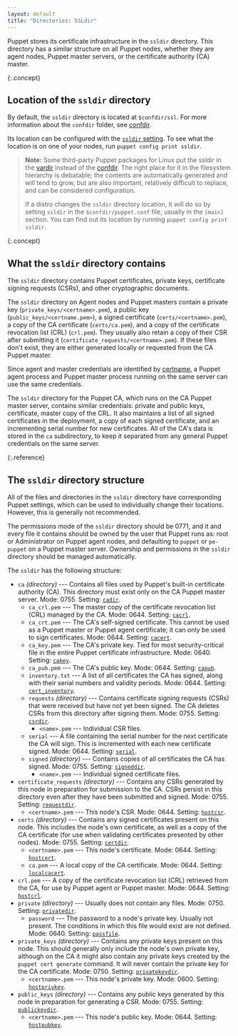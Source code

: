 ```yaml
---
layout: default
title: "Directories: SSLdir"
---
```



[ssldir]: ./configuration.html#ssldir
[cadir]: ./configuration.html#cadir
[cacrl]: ./configuration.html#cacrl
[cacert]: ./configuration.html#cacert
[cakey]: ./configuration.html#cakey
[capub]: ./configuration.html#capub
[cert_inventory]: ./configuration.html#certinventory
[caprivatedir]: ./configuration.html#caprivatedir
[capass]: ./configuration.html#capass
[csrdir]: ./configuration.html#csrdir
[serial]: ./configuration.html#serial
[signeddir]: ./configuration.html#signeddir
[requestdir]: ./configuration.html#requestdir
[hostcsr]: ./configuration.html#hostcsr
[certdir]: ./configuration.html#certdir
[hostcert]: ./configuration.html#hostcert
[localcacert]: ./configuration.html#localcacert
[hostcrl]: ./configuration.html#hostcrl
[privatedir]: ./configuration.html#privatedir
[passfile]: ./configuration.html#passfile
[privatekeydir]: ./configuration.html#privatekeydir
[hostprivkey]: ./configuration.html#hostprivkey
[publickeydir]: ./configuration.html#publickeydir
[hostpubkey]: ./configuration.html#hostpubkey
[vardir]: ./dirs_vardir.html
[confdir]: ./dirs_confdir.html
[certname]: ./configuration.html#certname
[print_settings]: ./config_print.html



Puppet stores its certificate infrastructure in the `ssldir` directory. This directory has a similar structure on all Puppet nodes, whether they are agent nodes, Puppet master servers, or the certificate authority (CA) master.

{:.concept}
## Location of the `ssldir` directory

By default, the `ssldir` directory is located at `$confdir/ssl`. For more information about the `confdir` folder, see [confdir][confdir].

Its location can be configured with the [`ssldir` setting][ssldir]. To see what the location is on one of your nodes, run `puppet config print ssldir`.

> **Note:** Some third-party Puppet packages for Linux put the ssldir in the [vardir][] instead of the [confdir][]. The right place for it in the filesystem hierarchy is debatable; the contents are automatically generated and will tend to grow, but are also important, relatively difficult to replace, and can be considered configuration.
>
> If a distro changes the `ssldir` directory location, it will do so by setting `ssldir` in the `$confdir/puppet.conf` file, usually in the `[main]` section. You can find out its location by running `puppet config print ssldir`.

{:.concept}
## What the `ssldir` directory contains

The `ssldir` directory contains Puppet certificates, private keys, certificate signing requests (CSRs), and other cryptographic documents.

The `ssldir` directory on Agent nodes and Puppet masters contain a private key (`private_keys/<certname>.pem`), a public key (`public_keys/<certname.pem>`), a signed certificate (`certs/<certname>.pem`), a copy of the CA certificate (`certs/ca.pem`), and a copy of the certificate revocation list (CRL) (`crl.pem`). They usually also retain a copy of their CSR after submitting it (`certificate_requests/<certname>.pem`). If these files don't exist, they are either generated locally or requested from the CA Puppet master.

Since agent and master credentials are identified by [certname][], a Puppet agent process and Puppet master process running on the same server can use the same credentials.

The `ssldir` directory for the Puppet CA, which runs on the CA Puppet master server, contains similar credentials: private and public keys, certificate, master copy of the CRL. It also maintains a list of all signed certificates in the deployment, a copy of each signed certificate, and an incrementing serial number for new certificates. All of the CA's data is stored in the `ca` subdirectory, to keep it separated from any general Puppet credentials on the same server.

{:.reference}
## The `ssldir` directory structure

All of the files and directories in the `ssldir` directory have corresponding Puppet settings, which can be used to individually change their locations. However, this is generally not recommended.

The permissions mode of the `ssldir` directory should be 0771, and it and every file it contains should be owned by the user that Puppet runs as: root or Administrator on Puppet agent nodes, and defaulting to `puppet` or `pe-puppet` on a Puppet master server. Ownership and permissions in the `ssldir` directory should be managed automatically.

The `ssldir` has the following structure:

* `ca` _(directory)_ --- Contains all files used by Puppet's built-in certificate authority (CA). This directory must exist only on the CA Puppet master server. Mode: 0755. Setting: [`cadir`][cadir].
    * `ca_crl.pem` --- The master copy of the certificate revocation list (CRL) managed by the CA. Mode: 0644. Setting: [`cacrl`][cacrl].
    * `ca_crt.pem` --- The CA's self-signed certificate. This cannot be used as a Puppet master or Puppet agent certificate; it can only be used to sign certificates. Mode: 0644. Setting: [`cacert`][cacert].
    * `ca_key.pem` --- The CA's private key. Tied for most security-critical file in the entire Puppet certificate infrastructure. Mode: 0640. Setting: [`cakey`][cakey].
    * `ca_pub.pem` --- The CA's public key. Mode: 0644. Setting: [`capub`][capub].
    * `inventory.txt` --- A list of all certificates the CA has signed, along with their serial numbers and validity periods. Mode: 0644. Setting: [`cert_inventory`][cert_inventory].
    * `requests` _(directory)_ --- Contains certificate signing requests (CSRs) that were received but have not yet been signed. The CA deletes CSRs from this directory after signing them. Mode: 0755. Setting: [`csrdir`][csrdir].
        * `<name>.pem` --- Individual CSR files.
    * `serial` --- A file containing the serial number for the next certificate the CA will sign. This is incremented with each new certificate signed. Mode: 0644. Setting: [`serial`][serial].
    * `signed` _(directory)_ --- Contains copies of all certificates the CA has signed. Mode: 0755. Setting: [`signeddir`][signeddir].
        * `<name>.pem` --- Individual signed certificate files.
* `certificate_requests` _(directory)_ --- Contains any CSRs generated by this node in preparation for submission to the CA. CSRs persist in this directory even after they have been submitted and signed. Mode: 0755. Setting: [`requestdir`][requestdir].
    * `<certname>.pem` --- This node's CSR. Mode: 0644. Setting: [`hostcsr`][hostcsr].
* `certs` _(directory)_ --- Contains any signed certificates present on this node. This includes the node's own certificate, as well as a copy of the CA certificate (for use when validating certificates presented by other nodes). Mode: 0755. Setting: [`certdir`][certdir].
    * `<certname>.pem` --- This node's certificate. Mode: 0644. Setting: [`hostcert`][hostcert].
    * `ca.pem` --- A local copy of the CA certificate. Mode: 0644. Setting: [`localcacert`][localcacert].
* `crl.pem` --- A copy of the certificate revocation list (CRL) retrieved from the CA, for use by Puppet agent or Puppet master. Mode: 0644. Setting: [`hostcrl`][hostcrl].
* `private` _(directory)_ --- Usually does not contain any files. Mode: 0750. Setting: [`privatedir`][privatedir].
    * `password` --- The password to a node's private key. Usually not present. The conditions in which this file would exist are not defined. Mode: 0640. Setting: [`passfile`][passfile].
* `private_keys` _(directory)_ --- Contains any private keys present on this node. This should generally only include the node's own private key, although on the CA it might also contain any private keys created by the `puppet cert generate` command. It will never contain the private key for the CA certificate. Mode: 0750. Setting: [`privatekeydir`][privatekeydir].
    * `<certname>.pem` --- This node's private key. Mode: 0600. Setting: [`hostprivkey`][hostprivkey].
* `public_keys` _(directory)_ --- Contains any public keys generated by this node in preparation for generating a CSR. Mode: 0755. Setting: [`publickeydir`][publickeydir].
    * `<certname>.pem` --- This node's public key. Mode: 0644. Setting: [`hostpubkey`][hostpubkey].


